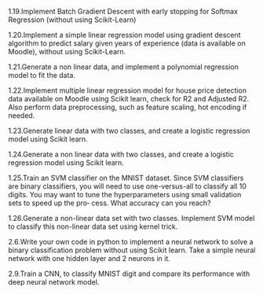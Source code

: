 1.19.Implement Batch Gradient Descent with early stopping for Softmax Regression (without using Scikit-Learn)

1.20.Implement a simple linear regression model using gradient descent algorithm to predict salary given years of experience (data is available on Moodle), without using Scikit-Learn.

1.21.Generate a non linear data, and implement a polynomial regression model to fit the data.

1.22.Implement multiple linear regression model for house price detection data available on Moodle using Scikit learn, check for R2 and Adjusted R2. Also perform data preprocessing, such as feature scaling, hot encoding if needed.

1.23.Generate linear data with two classes, and create a logistic regression model using Scikit learn.

1.24.Generate a non linear data with two classes, and create a logistic regression model using Scikit learn.

1.25.Train an SVM classifier on the MNIST dataset. Since SVM classifiers are binary classifiers, you will need to use one-versus-all to classify all 10 digits. You may want to tune the hyperparameters using small validation sets to speed up the pro‐ cess. What accuracy can you reach?

1.26.Generate a non-linear data set with two classes. Implement SVM model to classify this non-linear data set using kernel trick.

2.6.Write your own code in python to implement a neural network to solve a binary classification problem without using Scikit learn. Take a simple neural network with one hidden layer and 2 neurons in it.

2.9.Train a CNN, to classify MNIST digit and compare its performance with deep neural network model.
